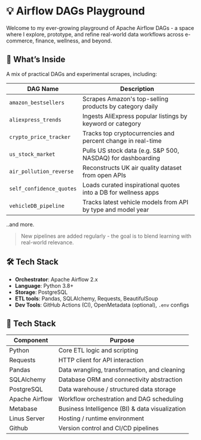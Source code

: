 # 💡 Airflow DAGs Playground

Welcome to my ever-growing playground of Apache Airflow DAGs - a space where I explore, prototype, and refine real-world data workflows across e-commerce, finance, wellness, and beyond.

## 🧪 What’s Inside

A mix of practical DAGs and experimental scrapes, including:

| DAG Name                | Description                                                     |
|------------------------|-----------------------------------------------------------------|
| `amazon_bestsellers`   | Scrapes Amazon's top-selling products by category daily         |
| `aliexpress_trends`    | Ingests AliExpress popular listings by keyword or category       |
| `crypto_price_tracker` | Tracks top cryptocurrencies and percent change in real-time      |
| `us_stock_market`      | Pulls US stock data (e.g. S&P 500, NASDAQ) for dashboarding       |
| `air_pollution_reverse`| Reconstructs UK air quality dataset from open APIs               |
| `self_confidence_quotes`| Loads curated inspirational quotes into a DB for wellness apps  |
|`vehicleDB_pipeline`   | Tracks latest vehicle models from API by type and model year     |

..and more.

> New pipelines are added regularly - the goal is to blend learning with real-world relevance.

## 🛠️ Tech Stack

- **Orchestrator**: Apache Airflow 2.x
- **Language**: Python 3.8+
- **Storage**: PostgreSQL
- **ETL tools**: Pandas, SQLAlchemy, Requests, BeautifulSoup
- **Dev Tools**: GitHub Actions (CI), OpenMetadata (optional), `.env` configs

## 🧰 Tech Stack

| Component        | Purpose                        |
|------------------|--------------------------------|
| Python           | Core ETL logic and scripting               |
| Requests         | HTTP client for API interaction                |
| Pandas           | Data wrangling, transformation, and cleaning   |
| SQLAlchemy       | Database ORM and connectivity abstraction           |
| PostgreSQL       | Data warehouse / structured data storage               |
| Apache Airflow   |Workflow orchestration and DAG scheduling |
| Metabase       	 | Business Intelligence (BI) & data visualization |
| Linus	Server     | Hosting / runtime environment|
| Github	         |Version control and CI/CD pipelines                              |

